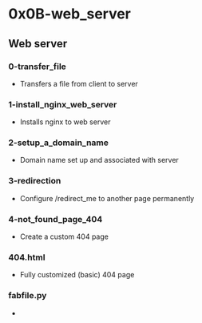 # 0x0B-web_server

## Web server
### 0-transfer_file
* Transfers a file from client to server

### 1-install_nginx_web_server
* Installs nginx to web server

### 2-setup_a_domain_name
* Domain name set up and associated with server

### 3-redirection
* Configure /redirect_me to another page permanently

### 4-not_found_page_404
* Create a custom 404 page

### 404.html
* Fully customized (basic) 404 page
### fabfile.py
* 

